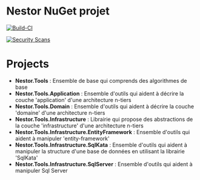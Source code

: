 # Nestor NuGet projet

[![Build-CI](https://github.com/danielcedric/nestor/actions/workflows/build-ci.yml/badge.svg)](https://github.com/danielcedric/nestor/actions/workflows/build-ci.yml)

[![Security Scans](https://github.com/danielcedric/nestor/actions/workflows/security-scan.yml/badge.svg)](https://github.com/danielcedric/nestor/actions/workflows/security-scan.yml)

# Projects

- **Nestor.Tools** : Ensemble de base qui comprends des algorithmes de base
- **Nestor.Tools.Application** : Ensemble d'outils qui aident à décrire la couche 'application' d'une architecture n-tiers
- **Nestor.Tools.Domain** : Ensemble d'outils qui aident à décrire la couche 'domaine' d'une architecture n-tiers
- **Nestor.Tools.Infrastructure** : Librairie qui propose des abstractions de la couche 'infrastructure' d'une architecture n-tiers
- **Nestor.Tools.Infrastructure.EntityFramework** : Ensemble d'outils qui aident à manipuler 'entity-framework'
- **Nestor.Tools.Infrastructure.SqlKata** : Ensemble d'outils qui aident à manipuler la structure d'une base de données en utilisant la librairie 'SqlKata'
- **Nestor.Tools.Infrastructure.SqlServer** : Ensemble d'outils qui aident à manipuler Sql Server
